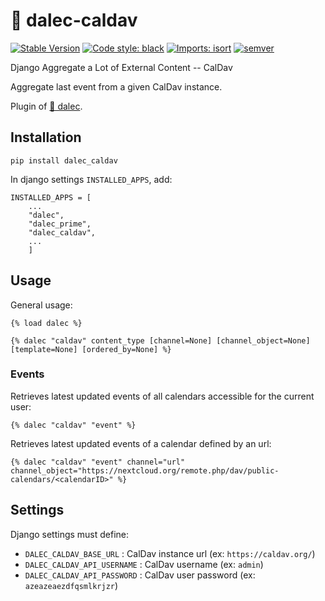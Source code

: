 # 📅 dalec-caldav

[![Stable Version](https://img.shields.io/pypi/v/dalec-caldav?color=blue)](https://pypi.org/project/dalec-caldav/)
[![Code style: black](https://img.shields.io/badge/code%20style-black-000000.svg)](https://github.com/psf/black)
[![Imports: isort](https://img.shields.io/badge/%20imports-isort-%231674b1?style=flat&labelColor=ef8336)](https://pycqa.github.io/isort/)
[![semver](https://img.shields.io/badge/semver-2.0.0-green)](https://semver.org/)

Django Aggregate a Lot of External Content -- CalDav

Aggregate last event from a given CalDav instance.

Plugin of [🤖 dalec](https://github.com/webu/dalec).

## Installation

```
pip install dalec_caldav
```

In django settings `INSTALLED_APPS`, add:

```
INSTALLED_APPS = [
    ...
    "dalec",
    "dalec_prime",
    "dalec_caldav",
    ...
    ]
```


## Usage

General usage:
```django
{% load dalec %}

{% dalec "caldav" content_type [channel=None] [channel_object=None] [template=None] [ordered_by=None] %}
```

### Events

Retrieves latest updated events of all calendars accessible for the current user:
```django
{% dalec "caldav" "event" %}
```

Retrieves latest updated events of a calendar defined by an url:
```django
{% dalec "caldav" "event" channel="url" channel_object="https://nextcloud.org/remote.php/dav/public-calendars/<calendarID>" %}
```


## Settings

Django settings must define:

  - `DALEC_CALDAV_BASE_URL` : CalDav instance url (ex: `https://caldav.org/`)
  - `DALEC_CALDAV_API_USERNAME` : CalDav username (ex: `admin`)
  - `DALEC_CALDAV_API_PASSWORD` : CalDav user password (ex: `azeazeaezdfqsmlkrjzr`)
